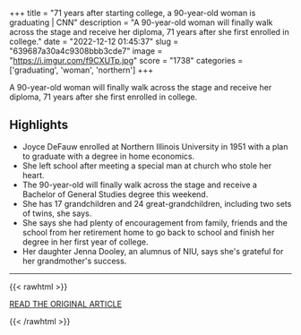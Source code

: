 +++
title = "71 years after starting college, a 90-year-old woman is graduating | CNN"
description = "A 90-year-old woman will finally walk across the stage and receive her diploma, 71 years after she first enrolled in college."
date = "2022-12-12 01:45:37"
slug = "639687a30a4c9308bbb3cde7"
image = "https://i.imgur.com/f9CXUTp.jpg"
score = "1738"
categories = ['graduating', 'woman', 'northern']
+++

A 90-year-old woman will finally walk across the stage and receive her diploma, 71 years after she first enrolled in college.

## Highlights

- Joyce DeFauw enrolled at Northern Illinois University in 1951 with a plan to graduate with a degree in home economics.
- She left school after meeting a special man at church who stole her heart.
- The 90-year-old will finally walk across the stage and receive a Bachelor of General Studies degree this weekend.
- She has 17 grandchildren and 24 great-grandchildren, including two sets of twins, she says.
- She says she had plenty of encouragement from family, friends and the school from her retirement home to go back to school and finish her degree in her first year of college.
- Her daughter Jenna Dooley, an alumnus of NIU, says she's grateful for her grandmother's success.

---

{{< rawhtml >}}
  <p class="article-category">
    <a target="_blank" href="https://www.cnn.com/2022/12/11/us/90-year-old-woman-graduates-college-trnd/index.html">READ THE ORIGINAL ARTICLE</a>
  </p>
{{< /rawhtml >}}

